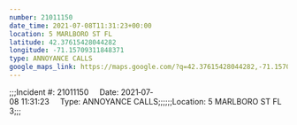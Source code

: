 ```yaml
---
number: 21011150
date_time: 2021-07-08T11:31:23+00:00
location: 5 MARLBORO ST FL 
latitude: 42.37615428044282
longitude: -71.15709311848371
type: ANNOYANCE CALLS
google_maps_link: https://maps.google.com/?q=42.37615428044282,-71.15709311848371
---
```


;;;Incident #: 21011150     Date: 2021‐07‐08 11:31:23     Type: ANNOYANCE CALLS;;;;;;Location: 5 MARLBORO ST FL 3;;;
